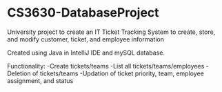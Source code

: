 # CS3630-DatabaseProject
University project to create an IT Ticket Tracking System to create, store, and modify customer, ticket, and employee information

Created using Java in IntelliJ IDE and mySQL database.

Functionality:
-Create tickets/teams
-List all tickets/teams/employees
-Deletion of tickets/teams
-Updation of ticket priority, team, employee assignment, and status
